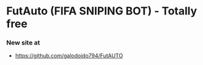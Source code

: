 # FutAuto (FIFA SNIPING BOT) - Totally free
### New site at
* https://github.com/galodoido794/FutAUTO
